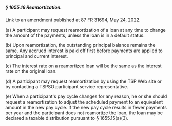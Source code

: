##### § 1655.16 Reamortization. #####

Link to an amendment published at 87 FR 31694, May 24, 2022.

(a) A participant may request reamortization of a loan at any time to change the amount of the payments, unless the loan is in a default status.

(b) Upon reamortization, the outstanding principal balance remains the same. Any accrued interest is paid off first before payments are applied to principal and current interest.

(c) The interest rate on a reamortized loan will be the same as the interest rate on the original loan.

(d) A participant may request reamortization by using the TSP Web site or by contacting a TSPSO participant service representative.

(e) When a participant's pay cycle changes for any reason, he or she should request a reamortization to adjust the scheduled payment to an equivalent amount in the new pay cycle. If the new pay cycle results in fewer payments per year and the participant does not reamortize the loan, the loan may be declared a taxable distribution pursuant to § 1655.15(a)(3).